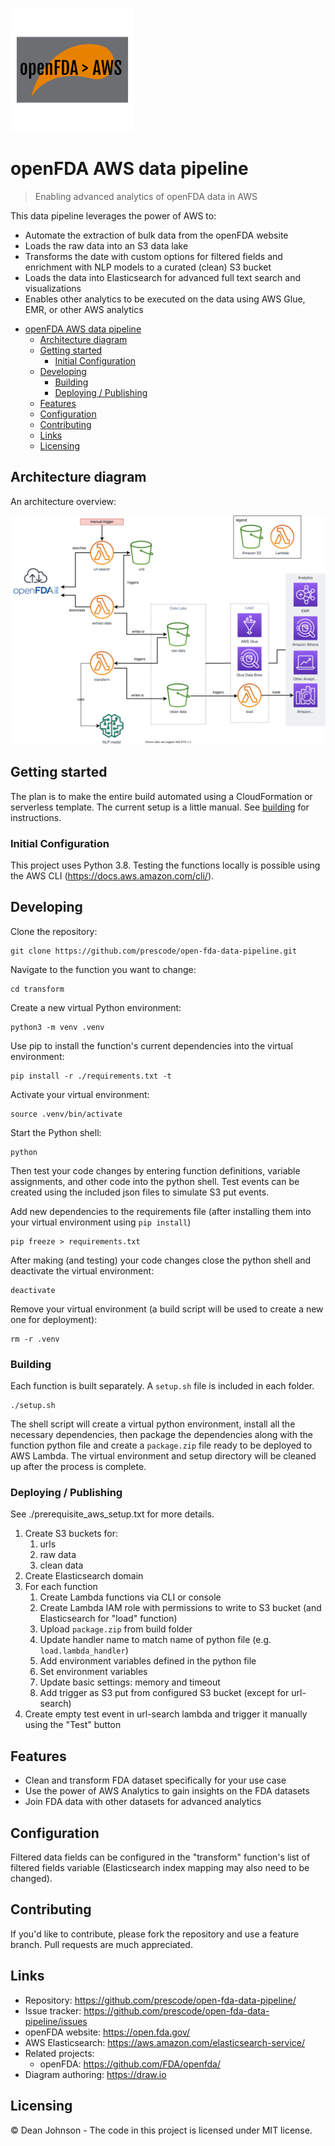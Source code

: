 ![Logo of the project](./docs/logo.png)

# openFDA AWS data pipeline
> Enabling advanced analytics of openFDA data in AWS

This data pipeline leverages the power of AWS to:
* Automate the extraction of bulk data from the openFDA website
* Loads the raw data into an S3 data lake
* Transforms the date with custom options for filtered fields and enrichment with NLP models to a curated (clean) S3 bucket
* Loads the data into Elasticsearch for advanced full text search and visualizations
* Enables other analytics to be executed on the data using AWS Glue, EMR, or other AWS analytics

- [openFDA AWS data pipeline](#openfda-aws-data-pipeline)
  - [Architecture diagram](#architecture-diagram)
  - [Getting started](#getting-started)
    - [Initial Configuration](#initial-configuration)
  - [Developing](#developing)
    - [Building](#building)
    - [Deploying / Publishing](#deploying--publishing)
  - [Features](#features)
  - [Configuration](#configuration)
  - [Contributing](#contributing)
  - [Links](#links)
  - [Licensing](#licensing)

## Architecture diagram

An architecture overview:

![Architecture diagram](./docs/architecture_diagram.svg)

## Getting started

The plan is to make the entire build automated using a CloudFormation or serverless template.  The current setup is a little manual.  See [building](#Building) for instructions.

### Initial Configuration

This project uses Python 3.8.  Testing the functions locally is possible using the AWS CLI (https://docs.aws.amazon.com/cli/).

## Developing

Clone the repository:

```shell
git clone https://github.com/prescode/open-fda-data-pipeline.git
```

Navigate to the function you want to change:

```shell
cd transform
```

Create a new virtual Python environment:

```shell
python3 -m venv .venv
```

Use pip to install the function's current dependencies into the virtual environment:

```shell
pip install -r ./requirements.txt -t
```

Activate your virtual environment:

```shell
source .venv/bin/activate
```

Start the Python shell:
```shell
python
```

Then test your code changes by entering function definitions, variable assignments, and other code into the python shell.  Test events can be created using the included json files to simulate S3 put events.

Add new dependencies to the requirements file (after installing them into your virtual environment using `pip install`)

```shell
pip freeze > requirements.txt
```

After making (and testing) your code changes close the python shell and deactivate the virtual environment:

```shell
deactivate
```

Remove your virtual environment (a build script will be used to create a new one for deployment):
```shell
rm -r .venv
```

### Building

Each function is built separately.  A `setup.sh` file is included in each folder.

```shell
./setup.sh
```
The shell script will create a virtual python environment, install all the necessary dependencies, then package the dependencies along with the function python file and create a `package.zip` file ready to be deployed to AWS Lambda.  The virtual environment and setup directory will be cleaned up after the process is complete.

### Deploying / Publishing

See ./prerequisite_aws_setup.txt for more details.

1. Create S3 buckets for:
   1. urls
   2. raw data
   3. clean data
2. Create Elasticsearch domain
3. For each function 
   1. Create Lambda functions via CLI or console
   2. Create Lambda IAM role with permissions to write to S3 bucket (and Elasticsearch for "load" function)
   3. Upload `package.zip` from build folder
   4. Update handler name to match name of python file (e.g. `load.lambda_handler`)
   5. Add environment variables defined in the python file
   6. Set environment variables
   7. Update basic settings: memory and timeout
   8. Add trigger as S3 put from configured S3 bucket (except for url-search)
4. Create empty test event in url-search lambda and trigger it manually using the "Test" button

## Features

* Clean and transform FDA dataset specifically for your use case
* Use the power of AWS Analytics to gain insights on the FDA datasets
* Join FDA data with other datasets for advanced analytics

## Configuration

Filtered data fields can be configured in the "transform" function's list of filtered fields variable (Elasticsearch index mapping may also need to be changed).

## Contributing

If you'd like to contribute, please fork the repository and use a feature
branch. Pull requests are much appreciated.

## Links

- Repository: https://github.com/prescode/open-fda-data-pipeline/
- Issue tracker: https://github.com/prescode/open-fda-data-pipeline/issues
- openFDA website: https://open.fda.gov/
- AWS Elasticsearch: https://aws.amazon.com/elasticsearch-service/
- Related projects:
  - openFDA: https://github.com/FDA/openfda/
- Diagram authoring: https://draw.io

## Licensing

&copy; Dean Johnson - The code in this project is licensed under MIT license.
